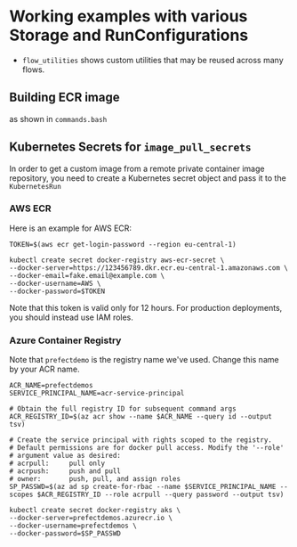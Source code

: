 # Working examples with various Storage and RunConfigurations

- ``flow_utilities`` shows custom utilities that may be reused across many flows.


## Building ECR image
as shown in ``commands.bash``


## Kubernetes Secrets for ``image_pull_secrets``
In order to get a custom image from a remote private container image repository, 
you need to create a Kubernetes secret object and pass it to the ``KubernetesRun`` 

### AWS ECR
Here is an example for AWS ECR:
    
    TOKEN=$(aws ecr get-login-password --region eu-central-1)
    
    kubectl create secret docker-registry aws-ecr-secret \
    --docker-server=https://123456789.dkr.ecr.eu-central-1.amazonaws.com \
    --docker-email=fake.email@example.com \
    --docker-username=AWS \
    --docker-password=$TOKEN

Note that this token is valid only for 12 hours. For production deployments, you should instead use IAM roles.

### Azure Container Registry

Note that ``prefectdemo`` is the registry name we've used. Change this name by your ACR name.


    ACR_NAME=prefectdemos
    SERVICE_PRINCIPAL_NAME=acr-service-principal
    
    # Obtain the full registry ID for subsequent command args
    ACR_REGISTRY_ID=$(az acr show --name $ACR_NAME --query id --output tsv)
    
    # Create the service principal with rights scoped to the registry.
    # Default permissions are for docker pull access. Modify the '--role'
    # argument value as desired:
    # acrpull:     pull only
    # acrpush:     push and pull
    # owner:       push, pull, and assign roles
    SP_PASSWD=$(az ad sp create-for-rbac --name $SERVICE_PRINCIPAL_NAME --scopes $ACR_REGISTRY_ID --role acrpull --query password --output tsv)
    
    kubectl create secret docker-registry aks \
    --docker-server=prefectdemos.azurecr.io \
    --docker-username=prefectdemos \
    --docker-password=$SP_PASSWD
